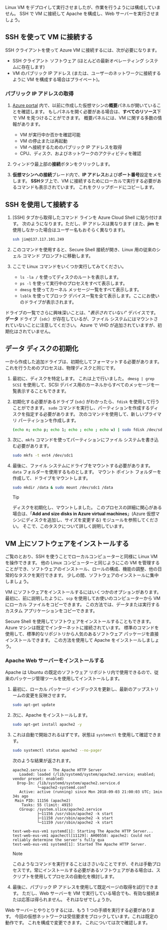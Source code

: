 Linux VM をデプロイして実行させましたが、作業を行うようには構成していません。 SSH で VM に接続して Apache を構成し、Web サーバーを実行させましょう。

## <a name="connect-to-the-vm-with-ssh"></a>SSH を使って VM に接続する

SSH クライアントを使って Azure VM に接続するには、次が必要になります。

- SSH クライアント ソフトウェア (ほとんどの最新オペレーティング システムに存在します)
- VM のパブリック IP アドレス (または、ユーザーのネットワークに接続するように VM を構成する場合はプライベート)。

### <a name="get-the-public-ip-address"></a>パブリック IP アドレスの取得

1. [Azure portal](https://portal.azure.com/learn.docs.microsoft.com?azure-portal=true) 内で、以前に作成した仮想マシンの**概要**パネルが開いていることを確認します。 もしパネルを開く必要がある場合は、**すべてのリソース**下で VM を見つけることができます。 概要パネルには、VM に関する多数の情報があります。

    - VM が実行中か否かを確認可能
    - VM の停止または再起動
    - VM へ接続するためのパブリック IP アドレスを取得
    - CPU、ディスク、およびネットワークのアクティビティを確認

1. ウィンドウ最上部の**接続**ボタンをクリックします。

1. **仮想マシンへの接続**ブレード内で、**IP アドレス**および**ポート番号**設定をメモします。 **SSH**タブ上で、VM に接続するためにローカルで実行する必要があるコマンドも表示されています。 これをクリップボードにコピーします。

## <a name="connect-with-ssh"></a>SSH を使用して接続する

1. [SSH] タブから取得したコマンド ラインを Azure Cloud Shell に貼り付けます。 次のようになります。ただし、IP アドレスは異なります (また、**jim** を使用しなかった場合はユーザー名もおそらく異なります)。

    ```bash
    ssh jim@137.117.101.249
    ```

1. このコマンドを使用すると、Secure Shell 接続が開き、Linux 用の従来のシェル コマンド プロンプトに移動します。

1. ここで Linux コマンドをいくつか実行してみてください。
    - `ls -la /` を使ってディスクのルートを表示します。
    - `ps -l` を使って実行中のプロセスをすべて表示します。
    - `dmesg` を使ってカーネル メッセージ一覧をすべて表示します。
    - `lsblk` を使ってブロック デバイス一覧を全て表示します。ここにお使いのドライブが表示されます。

ドライブの一覧でさらに興味深いことは、"_表示されていない_" デバイスです。 **データ** ドライブ（`sdc`）が存在しているが、ファイル システムにはマウントされていないことに注意してください。 Azure で VHD が追加されていますが、初期化はされていません。

## <a name="initialize-data-disks"></a>データ ディスクの初期化

一から作成した追加ドライブは、初期化してフォーマットする必要があります。 これを行うためのプロセスは、物理ディスクと同じです。

1. 最初に、ディスクを特定します。 これは上で行いました。 `dmesg | grep SCSI` を使用して、SCSI デバイス用のカーネルからすべてのメッセージを一覧表示することもできます。

1. 初期化する必要があるドライブ (`sdc`) がわかったら、`fdisk` を使用して行うことができます。 `sudo` コマンドを実行し、パーティションを作成するディスクを指定する必要があります。 次のコマンドを使用して、新しいプライマリ パーティションを作成します。

    ```bash
    (echo n; echo p; echo 1; echo ; echo ; echo w) | sudo fdisk /dev/sdc
    ```

1. 次に、`mkfs` コマンドを使ってパーティションにファイル システムを書き込む必要があります。

    ```bash
    sudo mkfs -t ext4 /dev/sdc1
    ```

1. 最後に、ファイル システムにドライブをマウントする必要があります。 `data` フォルダーを使用するものとします。 マウント ポイント フォルダーを作成して、ドライブをマウントします。

    ```bash
    sudo mkdir /data & sudo mount /dev/sdc1 /data
    ```

    > [!TIP]
    > ディスクを初期化し、マウントしました。 このプロセスの詳細に関心がある場合は、「**Add and size disks in Azure virtual machines**」(Azure 仮想マシンにディスクを追加し、サイズを変更する) モジュールを参照してください。 そこで、このタスクについて詳しく説明しています。

## <a name="install-software-onto-the-vm"></a>VM 上にソフトウェアをインストールする

ご覧のとおり、SSH を使うことでローカルコンピューターと同様に Linux VM を操作できます。 他の Linux コンピューターと同じようにこの VM を管理することができ、ソフトウェアのインストール、ロールの構成、機能の調整、他の日常的なタスクを実行できます。 少しの間、ソフトウェアのインストールに集中しましょう。

VM にソフトウェアをインストールするにはいくつかのオプションがあります。 最初に、前に説明したように、`scp` を使用してお使いのコンピューターから VM にローカル ファイルをコピーできます。 この方法では、データまたは実行するカスタム アプリケーションをコピーできます。

Secure Shell を使用してソフトウェアをインストールすることもできます。 Azure マシンは既定でインターネットに接続されています。 標準のコマンドを使用して、標準的なリポジトリから人気のあるソフトウェア パッケージを直接インストールできます。 この方法を使用して Apache をインストールしましょう。

### <a name="install-the-apache-web-server"></a>Apache Web サーバーをインストールする

Apache は Ubuntu の既定のソフトウェア リポジトリ内で使用できるので、従来のパッケージ管理ツールを使用してインストールします。

1. 最初に、ローカル パッケージ インデックスを更新し、最新のアップストリームの変更を反映させます。

    ```bash
    sudo apt-get update
    ```

1. 次に、Apache をインストールします。

    ```bash
    sudo apt-get install apache2 -y
    ```

1. これは自動で開始されるはずです。状態は `systemctl` を使用して確認できます。

    ```bash
    sudo systemctl status apache2 --no-pager
    ```

    次のような結果が返されます。

    ```output
    apache2.service - The Apache HTTP Server
       Loaded: loaded (/lib/systemd/system/apache2.service; enabled; vendor preset: enabled)
      Drop-In: /lib/systemd/system/apache2.service.d
               └─apache2-systemd.conf
       Active: active (running) since Mon 2018-09-03 21:00:03 UTC; 1min 34s ago
     Main PID: 11156 (apache2)
        Tasks: 55 (limit: 4915)
       CGroup: /system.slice/apache2.service
               ├─11156 /usr/sbin/apache2 -k start
               ├─11158 /usr/sbin/apache2 -k start
               └─11159 /usr/sbin/apache2 -k start

    test-web-eus-vm1 systemd[1]: Starting The Apache HTTP Server...
    test-web-eus-vm1 apachectl[11129]: AH00558: apache2: Could not reliably determine the server's fully qua
    test-web-eus-vm1 systemd[1]: Started The Apache HTTP Server.
    ```
    > [!NOTE]
    > このようなコマンドを実行することはささいなことですが、それは手動プロセスです。常にインストールする必要があるソフトウェアがある場合は、スクリプトを使用してプロセスの自動化を検討します。

1. 最後に、パブリック IP アドレスを使用して既定ページの取得を試行できます。 ただし、Web サーバーを VM で実行している場合でも、有効な接続または応答は得られません。 それはなぜでしょうか。

Web サーバーとやりとりするには、もう 1 つの手順を実行する必要があります。 今回の仮想ネットワークは受信要求をブロックしています。これは既定の動作です。 これを構成で変更できます。 これについては次で確認します。